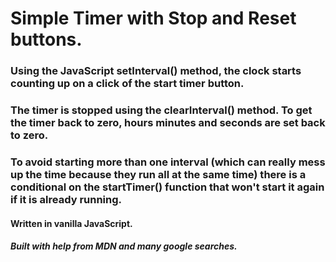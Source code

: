 # Simple Timer with Stop and Reset buttons.

### Using the JavaScript setInterval() method, the clock starts counting up on a click of the start timer button.

### The timer is stopped using the clearInterval() method. To get the timer back to zero, hours minutes and seconds are set back to zero.

### To avoid starting more than one interval (which can really mess up the time because they run all at the same time) there is a conditional on the startTimer() function that won't start it again if it is already running.

#### Written in vanilla JavaScript.

##### Built with help from MDN and many google searches.
